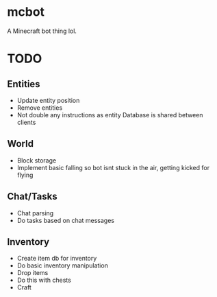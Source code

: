 # mcbot
A Minecraft bot thing lol.

# TODO
## Entities
 - Update entity position
 - Remove entities
 - Not double any instructions as entity Database is shared between clients
## World
 - Block storage
 - Implement basic falling so bot isnt stuck in the air, getting kicked for flying
## Chat/Tasks
 - Chat parsing
 - Do tasks based on chat messages
## Inventory
 - Create item db for inventory
 - Do basic inventory manipulation
 - Drop items
 - Do this with chests
 - Craft
